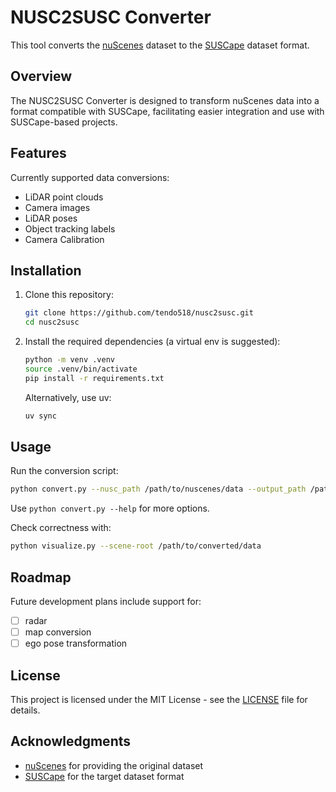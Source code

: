 # NUSC2SUSC Converter

This tool converts the [nuScenes](https://www.nuscenes.org/) dataset to the [SUSCape](https://suscape.net) dataset format.

## Overview

The NUSC2SUSC Converter is designed to transform nuScenes data into a format compatible with SUSCape, facilitating easier integration and use with SUSCape-based projects.

## Features

Currently supported data conversions:

- LiDAR point clouds
- Camera images
- LiDAR poses
- Object tracking labels
- Camera Calibration

## Installation

1. Clone this repository:

   ```sh
   git clone https://github.com/tendo518/nusc2susc.git
   cd nusc2susc
   ```

2. Install the required dependencies (a virtual env is suggested):

   ```sh
   python -m venv .venv
   source .venv/bin/activate
   pip install -r requirements.txt   
   ```

   Alternatively, use uv:
   ```sh
   uv sync
   ```

## Usage

Run the conversion script:

```sh
python convert.py --nusc_path /path/to/nuscenes/data --output_path /path/to/output
```

Use `python convert.py --help` for more options.

Check correctness with:

```sh
python visualize.py --scene-root /path/to/converted/data
```

## Roadmap

Future development plans include support for:

- [ ] radar
- [ ] map conversion
- [ ] ego pose transformation

## License

This project is licensed under the MIT License - see the [LICENSE](LICENSE) file for details.

## Acknowledgments

- [nuScenes](https://www.nuscenes.org/) for providing the original dataset
- [SUSCape](https://suscape.net) for the target dataset format
